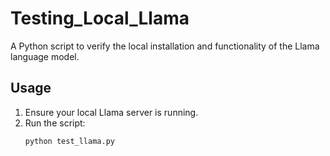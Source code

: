# Testing_Local_Llama

A Python script to verify the local installation and functionality of the Llama language model.

## Usage
1. Ensure your local Llama server is running.
2. Run the script:
   ```bash
   python test_llama.py
